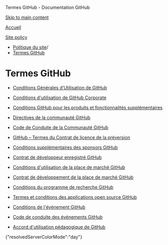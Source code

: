 Termes GitHub - Documentation GitHub

[Skip to main content](#main-content)

[Accueil](/fr)

[Site policy](/fr/site-policy)

* [Politique du site](/fr/site-policy)/
* [Termes GitHub](/fr/site-policy/github-terms)

Termes GitHub
==========

* [Conditions Générales d’Utilisation de GitHub](/fr/site-policy/github-terms/github-terms-of-service)

* [Conditions d'utilisation de GitHub Corporate](/fr/site-policy/github-terms/github-corporate-terms-of-service)

* [Conditions GitHub pour les produits et fonctionnalités supplémentaires](/fr/site-policy/github-terms/github-terms-for-additional-products-and-features)

* [Directives de la communauté GitHub](/fr/site-policy/github-terms/github-community-guidelines)

* [Code de Conduite de la Communauté GitHub](/fr/site-policy/github-terms/github-community-code-of-conduct)

* [GitHub – Termes du Contrat de licence de la préversion](/fr/site-policy/github-terms/github-pre-release-license-terms)

* [Conditions supplémentaires des sponsors GitHub](/fr/site-policy/github-terms/github-sponsors-additional-terms)

* [Contrat de développeur enregistré GitHub](/fr/site-policy/github-terms/github-registered-developer-agreement)

* [Conditions d'utilisation de la place de marché GitHub](/fr/site-policy/github-terms/github-marketplace-terms-of-service)

* [Contrat de développement de la place de marché GitHub](/fr/site-policy/github-terms/github-marketplace-developer-agreement)

* [Conditions du programme de recherche GitHub](/fr/site-policy/github-terms/github-research-program-terms)

* [Termes et conditions des applications open source GitHub](/fr/site-policy/github-terms/github-open-source-applications-terms-and-conditions)

* [Conditions de l'événement GitHub](/fr/site-policy/github-terms/github-event-terms)

* [Code de conduite des événements GitHub](/fr/site-policy/github-terms/github-event-code-of-conduct)

* [Accord d'utilisation pédagogique de GitHub](/fr/site-policy/github-terms/github-educational-use-agreement)

{"resolvedServerColorMode":"day"}

